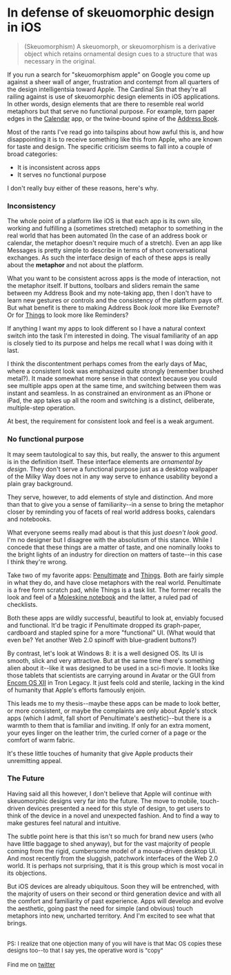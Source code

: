 <meta published="13 Aug 2012"/>

# In defense of skeuomorphic design in iOS

<blockquote>
(Skeuomorphism) A skeuomorph, or skeuomorphism is a derivative object which retains ornamental design cues to a structure that was necessary in the original. 
</blockquote>

If you run a search for "skeuomorphism apple" on Google you come up against a sheer wall of
anger, frustration and contempt from all quarters of the design intelligentsia toward Apple. The Cardinal Sin that they're
all railing against is use of  skeuomorphic design elements in iOS applications. In other words, design elements that are
there to resemble real world metaphors but that serve no functional purpose. For example, torn paper edges in the [Calendar](http://www.gearsoftech.com/wordpress/wp-content/uploads/2012/06/facebook_calendar_events_ios6.jpg) app,
or the twine-bound spine of the [Address Book](http://www.digitalforreallife.com/wp-content/uploads/2012/06/iOS-Address-Book.png). 

Most of the rants I've read go into tailspins about how awful this is, and how disappointing it is to receive something like this from
Apple, who are known for taste and design. The specific criticism seems to fall into a couple of broad categories:

  * It is inconsistent across apps
  * It serves no functional purpose

I don't really buy either of these reasons, here's why.

### Inconsistency

The whole point of a platform like iOS is that each app is its own silo, working and fulfilling a (sometimes stretched) metaphor to something
in the real world that has been automated (In the case of an address book or calendar, the metaphor doesn't require much of a stretch). Even
an app like Messages is pretty simple to describe in terms of short conversational exchanges. As such the interface design of each of these apps
is really about the **metaphor** and not about the platform.

What you want to be consistent across apps is the mode of interaction, not the metaphor itself. If buttons, toolbars and sliders remain the same
between my Address Book and my note-taking app, then I don't have to learn new gestures or controls and the consistency of the platform pays off.
But what benefit is there to making Address Book *look* more like Evernote? Or for [Things](http://itunes.apple.com/au/app/things-for-ipad/id364365411?mt=8) to look more like Reminders?

If anything I want my apps to look different so I have a natural context switch into the task I'm interested in doing. The visual familiarity of
an app is closely tied to its purpose and helps me recall what I was doing with it last.

I think the discontentment perhaps comes from the early days of Mac, where a consistent look was emphasized quite strongly (remember brushed metal?). It made
somewhat more sense in that context because you could see multiple apps open at the same time, and switching between them was instant and
seamless. In as constrained an environment as an iPhone or iPad, the app takes up all the room and switching is a distinct, deliberate, 
multiple-step operation.

At best, the requirement for consistent look and feel is a weak argument.

### No functional purpose

It may seem tautological to say this, but really, the answer to this argument is in the definition itself. These interface elements are 
*ornamental by design*. They don't serve a functional purpose just as a desktop wallpaper of the Milky Way does not in any way serve
to enhance usability beyond a plain gray background.

They serve, however, to add elements of style and distinction. And more than that to give you a sense of familiarity--in a sense to bring the
metaphor closer by reminding you of facets of real world address books, calendars and notebooks.

What everyone seems really mad about is that this just *doesn't look good*. I'm no designer but I disagree with the absolutism of this stance.
While I concede that these things are a matter of taste, and one nominally looks to the bright lights of an industry for direction on matters of taste--in this case I think they're wrong.

Take two of my favorite apps: [Penultimate](http://itunes.apple.com/au/app/penultimate/id354098826?mt=8) and [Things](http://itunes.apple.com/au/app/things-for-ipad/id364365411?mt=8). Both are fairly simple in what they do, and have close metaphors with the real world. 
Penultimate is a free form scratch pad, while Things is a task list. The former recalls the look and feel of a [Moleskine notebook](http://www.moleskineus.com/cahier-pocket-graph.html) and the latter, a ruled pad of checklists.

Both these apps are wildly successful, beautiful to look at, enviably focused and functional. It'd be tragic if Penultimate dropped its
graph-paper, cardboard and stapled spine for a more "functional" UI. (What would that even be? Yet another Web 2.0 spinoff with blue-gradient
buttons?)

By contrast, let's look at Windows 8: it is a well designed OS. Its UI is smooth, slick and very attractive. But
at the same time there's something alien about it--like it was designed to be used in a sci-fi movie. It looks like those tablets that scientists are
carrying around in Avatar or the GUI from [Encom OS XII](http://www.youtube.com/watch?v=Btyv6yTF4UM&feature=player_detailpage#t=110s)
in Tron Legacy. It just feels cold and sterile, lacking in the kind of humanity that Apple's efforts famously enjoin.

This leads me to my thesis--maybe these apps can be made to look better, or more consistent, or maybe the complaints are only about Apple's
stock apps (which I admit, fall short of Penultimate's aesthetic)--but there is a warmth to them that is familiar and inviting. If only for
an extra moment, your eyes linger on the leather trim, the curled corner of a page or the comfort of warm fabric.

It's these little touches of humanity that give Apple products their unremitting appeal. 

### The Future

Having said all this however, I don't believe that Apple will continue with skeuomorphic designs very far into the future. The move to mobile, touch-driven devices presented a need for this style of design, to get users to think of the device in a novel and unexpected fashion. And to find a way to make gestures feel natural and intuitive. 

The subtle point here is that this isn't so much for brand new users (who have little 
baggage to shed anyway), but for the vast majority of people coming from the rigid, cumbersome model of a mouse-driven desktop UI. And most recently
from the sluggish, patchwork interfaces of the Web 2.0 world. It is perhaps not surprising, that it is this group which is most vocal in its objections. 

But iOS devices are already ubiquitous. Soon they will be entrenched, with the majority of users on their second or third generation device
and with all the comfort and familiarity of past experience. Apps will develop and evolve the aesthetic, going past the need for simple (and obvious) touch metaphors into new, uncharted territory. And I'm excited to see what that brings.

<br>

<div style="font-size: small;">PS: I realize that one objection many of you will have is that Mac OS copies these designs too--to that I say yes, the operative word is "copy"</div>

<br>

<div style="font-size: small;">Find me on <a href="http://twitter.com/dhanji">twitter</a></div>
